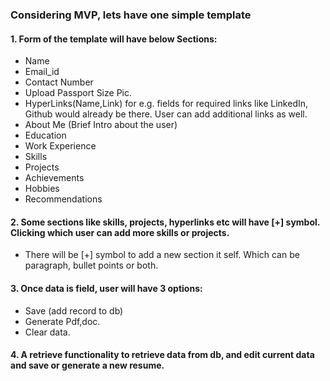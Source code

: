 ### Considering MVP, lets have one simple template
#### 1. Form of the template will have below Sections:
- Name
- Email_id
- Contact Number
- Upload Passport Size Pic.
- HyperLinks(Name,Link) for e.g. fields for required links like LinkedIn, Github would already be there. User can add additional links as well.
- About Me (Brief Intro about the user)
- Education
- Work Experience
- Skills
- Projects
- Achievements
- Hobbies
- Recommendations

#### 2. Some sections like skills, projects, hyperlinks etc will have [+] symbol. Clicking which user can add more skills or projects.

- There will be [+] symbol to add a new section it self. Which can be paragraph, bullet points or both.

#### 3. Once data is field, user will have 3 options:
- Save (add record to db)
- Generate Pdf,doc.
- Clear data.

#### 4. A retrieve functionality to retrieve data from db, and edit current data and save or generate a new resume.
